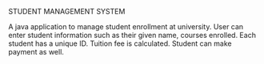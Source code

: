 STUDENT MANAGEMENT SYSTEM    

A java application to manage student enrollment at university.
User can enter student information such as their given name, courses enrolled.
Each student has a unique ID.
Tuition fee is calculated. Student can make payment as well.
